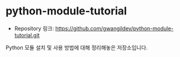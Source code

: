 # python-module-tutorial

- Repository 링크: https://github.com/gwangildev/python-module-tutorial.git   

Python 모듈 설치 및 사용 방법에 대해 정리해놓은 저장소입니다. 

